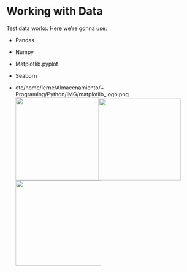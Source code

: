 # Working with Data

<r>

Test data works. Here we're gonna use:

* Pandas

* Numpy

* Matplotlib.pyplot

* Seaborn

* etc/home/lerne/Almacenamiento/+ Programing/Python/IMG/matplotlib_logo.png<img title="" src="file:///home/lerne/snap/marktext/9/.config/marktext/images/2024-06-17-19-45-20-matplotlib_logo.png" alt="" width="217"><img title="" src="file:///home/lerne/snap/marktext/9/.config/marktext/images/2024-06-17-19-43-03-pandas_logo.png" alt="" data-align="left" width="214"><img title="" src="file:///home/lerne/snap/marktext/9/.config/marktext/images/2024-06-17-19-43-25-numpy_logo.png" alt="" width="223" data-align="left">
  
  ![]()
